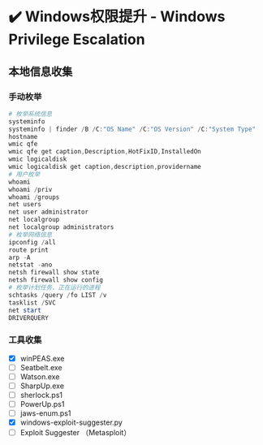 # ✔️ Windows权限提升 - Windows Privilege Escalation

## 本地信息收集

### 手动枚举

```powershell
# 枚举系统信息
systeminfo
systeminfo | finder /B /C:"OS Name" /C:"OS Version" /C:"System Type"
hostname
wmic qfe
wmic qfe get caption,Description,HotFixID,InstalledOn
wmic logicaldisk
wmic logicaldisk get caption,description,providername
# 用户枚举
whoami
whoami /priv
whoami /groups
net users
net user administrator
net localgroup
net localgroup administrators
# 枚举网络信息
ipconfig /all
route print
arp -A
netstat -ano
netsh firewall show state
netsh firewall show config
# 枚举计划任务、正在运行的进程
schtasks /query /fo LIST /v
tasklist /SVC
net start
DRIVERQUERY
```

### 工具收集

* [x] winPEAS.exe
* [ ] Seatbelt.exe
* [ ] Watson.exe
* [ ] SharpUp.exe
* [ ] sherlock.ps1
* [ ] PowerUp.ps1
* [ ] jaws-enum.ps1
* [x] windows-exploit-suggester.py
* [ ] Exploit Suggester （Metasploit）
